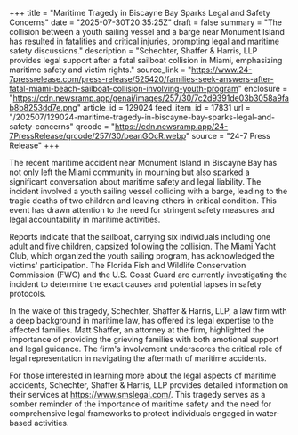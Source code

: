 +++
title = "Maritime Tragedy in Biscayne Bay Sparks Legal and Safety Concerns"
date = "2025-07-30T20:35:25Z"
draft = false
summary = "The collision between a youth sailing vessel and a barge near Monument Island has resulted in fatalities and critical injuries, prompting legal and maritime safety discussions."
description = "Schechter, Shaffer & Harris, LLP provides legal support after a fatal sailboat collision in Miami, emphasizing maritime safety and victim rights."
source_link = "https://www.24-7pressrelease.com/press-release/525420/families-seek-answers-after-fatal-miami-beach-sailboat-collision-involving-youth-program"
enclosure = "https://cdn.newsramp.app/genai/images/257/30/7c2d9391de03b3058a9fab8b8253dd7e.png"
article_id = 129024
feed_item_id = 17831
url = "/202507/129024-maritime-tragedy-in-biscayne-bay-sparks-legal-and-safety-concerns"
qrcode = "https://cdn.newsramp.app/24-7PressRelease/qrcode/257/30/beanGOcR.webp"
source = "24-7 Press Release"
+++

<p>The recent maritime accident near Monument Island in Biscayne Bay has not only left the Miami community in mourning but also sparked a significant conversation about maritime safety and legal liability. The incident involved a youth sailing vessel colliding with a barge, leading to the tragic deaths of two children and leaving others in critical condition. This event has drawn attention to the need for stringent safety measures and legal accountability in maritime activities.</p><p>Reports indicate that the sailboat, carrying six individuals including one adult and five children, capsized following the collision. The Miami Yacht Club, which organized the youth sailing program, has acknowledged the victims' participation. The Florida Fish and Wildlife Conservation Commission (FWC) and the U.S. Coast Guard are currently investigating the incident to determine the exact causes and potential lapses in safety protocols.</p><p>In the wake of this tragedy, Schechter, Shaffer & Harris, LLP, a law firm with a deep background in maritime law, has offered its legal expertise to the affected families. Matt Shaffer, an attorney at the firm, highlighted the importance of providing the grieving families with both emotional support and legal guidance. The firm's involvement underscores the critical role of legal representation in navigating the aftermath of maritime accidents.</p><p>For those interested in learning more about the legal aspects of maritime accidents, Schechter, Shaffer & Harris, LLP provides detailed information on their services at <a href="https://www.smslegal.com/" rel="nofollow" target="_blank">https://www.smslegal.com/</a>. This tragedy serves as a somber reminder of the importance of maritime safety and the need for comprehensive legal frameworks to protect individuals engaged in water-based activities.</p>